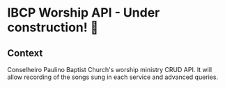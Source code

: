 # IBCP Worship API - Under construction! :construction:

## Context

Conselheiro Paulino Baptist Church's worship ministry CRUD API. It will allow recording of the songs sung in each service and advanced queries.
